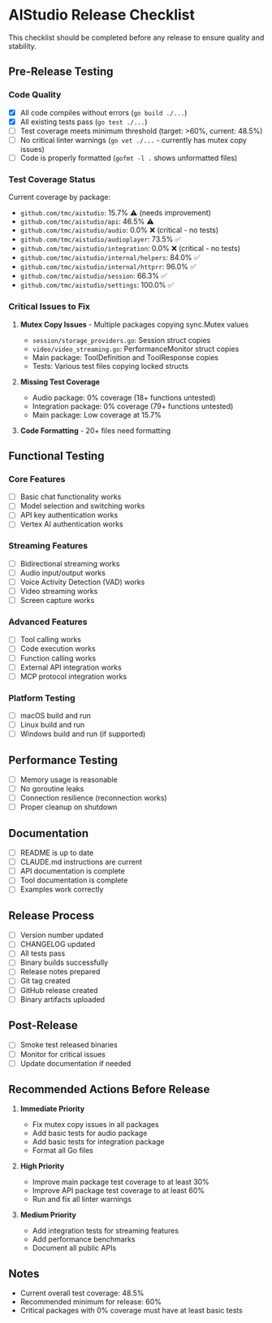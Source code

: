 # AIStudio Release Checklist

This checklist should be completed before any release to ensure quality and stability.

## Pre-Release Testing

### Code Quality
- [x] All code compiles without errors (`go build ./...`)
- [x] All existing tests pass (`go test ./...`)
- [ ] Test coverage meets minimum threshold (target: >60%, current: 48.5%)
- [ ] No critical linter warnings (`go vet ./...` - currently has mutex copy issues)
- [ ] Code is properly formatted (`gofmt -l .` shows unformatted files)

### Test Coverage Status
Current coverage by package:
- `github.com/tmc/aistudio`: 15.7% ⚠️ (needs improvement)
- `github.com/tmc/aistudio/api`: 46.5% ⚠️
- `github.com/tmc/aistudio/audio`: 0.0% ❌ (critical - no tests)
- `github.com/tmc/aistudio/audioplayer`: 73.5% ✅
- `github.com/tmc/aistudio/integration`: 0.0% ❌ (critical - no tests)
- `github.com/tmc/aistudio/internal/helpers`: 84.0% ✅
- `github.com/tmc/aistudio/internal/httprr`: 96.0% ✅
- `github.com/tmc/aistudio/session`: 66.3% ✅
- `github.com/tmc/aistudio/settings`: 100.0% ✅

### Critical Issues to Fix
1. **Mutex Copy Issues** - Multiple packages copying sync.Mutex values
   - `session/storage_providers.go`: Session struct copies
   - `video/video_streaming.go`: PerformanceMonitor struct copies
   - Main package: ToolDefinition and ToolResponse copies
   - Tests: Various test files copying locked structs

2. **Missing Test Coverage**
   - Audio package: 0% coverage (18+ functions untested)
   - Integration package: 0% coverage (79+ functions untested)
   - Main package: Low coverage at 15.7%

3. **Code Formatting** - 20+ files need formatting

## Functional Testing

### Core Features
- [ ] Basic chat functionality works
- [ ] Model selection and switching works
- [ ] API key authentication works
- [ ] Vertex AI authentication works

### Streaming Features
- [ ] Bidirectional streaming works
- [ ] Audio input/output works
- [ ] Voice Activity Detection (VAD) works
- [ ] Video streaming works
- [ ] Screen capture works

### Advanced Features
- [ ] Tool calling works
- [ ] Code execution works
- [ ] Function calling works
- [ ] External API integration works
- [ ] MCP protocol integration works

### Platform Testing
- [ ] macOS build and run
- [ ] Linux build and run
- [ ] Windows build and run (if supported)

## Performance Testing
- [ ] Memory usage is reasonable
- [ ] No goroutine leaks
- [ ] Connection resilience (reconnection works)
- [ ] Proper cleanup on shutdown

## Documentation
- [ ] README is up to date
- [ ] CLAUDE.md instructions are current
- [ ] API documentation is complete
- [ ] Tool documentation is complete
- [ ] Examples work correctly

## Release Process
- [ ] Version number updated
- [ ] CHANGELOG updated
- [ ] All tests pass
- [ ] Binary builds successfully
- [ ] Release notes prepared
- [ ] Git tag created
- [ ] GitHub release created
- [ ] Binary artifacts uploaded

## Post-Release
- [ ] Smoke test released binaries
- [ ] Monitor for critical issues
- [ ] Update documentation if needed

## Recommended Actions Before Release

1. **Immediate Priority**
   - Fix mutex copy issues in all packages
   - Add basic tests for audio package
   - Add basic tests for integration package
   - Format all Go files

2. **High Priority**
   - Improve main package test coverage to at least 30%
   - Improve API package test coverage to at least 60%
   - Run and fix all linter warnings

3. **Medium Priority**
   - Add integration tests for streaming features
   - Add performance benchmarks
   - Document all public APIs

## Notes
- Current overall test coverage: 48.5%
- Recommended minimum for release: 60%
- Critical packages with 0% coverage must have at least basic tests